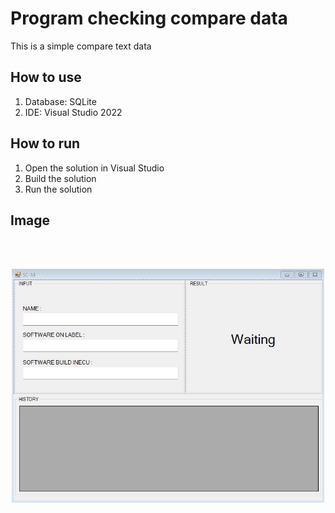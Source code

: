 # Program checking compare data

This is a simple compare text data

## How to use
1. Database: SQLite
2. IDE: Visual Studio 2022

## How to run
1. Open the solution in Visual Studio
2. Build the solution
3. Run the solution

<!-- Photo -->
## Image
<br>
<br>
<p align="center">
    <img src="./Images/img-1.jpg" alt="" width="500">
</p>